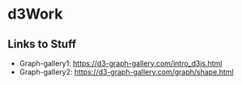 # d3Work

## Links to Stuff

* Graph-gallery1: https://d3-graph-gallery.com/intro_d3js.html
* Graph-gallery2: https://d3-graph-gallery.com/graph/shape.html